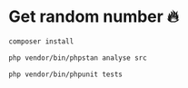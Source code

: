 # Get random number 🔥

```bash
composer install
```

```bash 
php vendor/bin/phpstan analyse src
```

```bash
php vendor/bin/phpunit tests
```